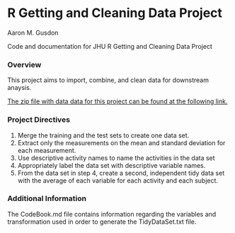 # R Getting and Cleaning Data Project
Aaron M. Gusdon

Code and documentation for JHU R Getting and Cleaning Data Project

### Overview
This project aims to import, combine, and clean data for downstream anaysis.  

[The zip file with data data for this project can be found at the following link.](https://d396qusza40orc.cloudfront.net/getdata%2Fprojectfiles%2FUCI%20HAR%20Dataset.zip)

### Project Directives
1. Merge the training and the test sets to create one data set.
2. Extract only the measurements on the mean and standard deviation for each measurement. 
3. Use descriptive activity names to name the activities in the data set
4. Appropriately label the data set with descriptive variable names. 
5. From the data set in step 4, create a second, independent tidy data set with the average of each variable for each activity and each subject.

### Additional Information
The CodeBook.md file contains information regarding the variables and transformation used in order to generate the TidyDataSet.txt file.
